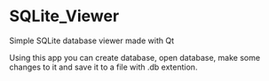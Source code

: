 # SQLite_Viewer
Simple SQLite database viewer made with Qt

Using this app you can create database, open database, make some changes to it and save it to a file with .db extention.
